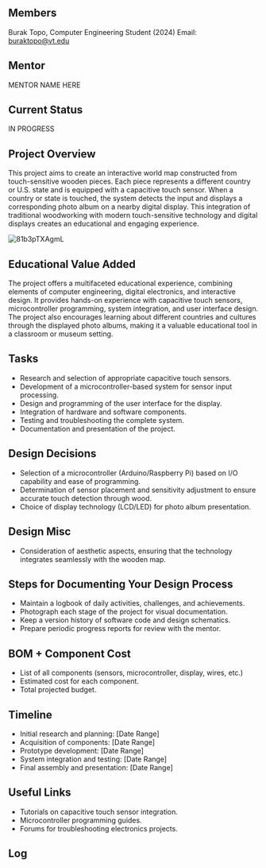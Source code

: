 ## Members
Burak Topo, Computer Engineering Student (2024)
Email: buraktopo@vt.edu

## Mentor
MENTOR NAME HERE

## Current Status
IN PROGRESS

## Project Overview

This project aims to create an interactive world map constructed from touch-sensitive wooden pieces. Each piece represents a different country or U.S. state and is equipped with a capacitive touch sensor. When a country or state is touched, the system detects the input and displays a corresponding photo album on a nearby digital display. This integration of traditional woodworking with modern touch-sensitive technology and digital displays creates an educational and engaging experience.

![81b3pTXAgmL](https://github.com/buraktopo/TouchSensitiveWorldMap/assets/25137126/6b48d1fd-2bfd-4272-a8b3-ebd38eff66a9)

## Educational Value Added

The project offers a multifaceted educational experience, combining elements of computer engineering, digital electronics, and interactive design. It provides hands-on experience with capacitive touch sensors, microcontroller programming, system integration, and user interface design. The project also encourages learning about different countries and cultures through the displayed photo albums, making it a valuable educational tool in a classroom or museum setting.

## Tasks

* Research and selection of appropriate capacitive touch sensors.
* Development of a microcontroller-based system for sensor input processing.
* Design and programming of the user interface for the display.
* Integration of hardware and software components.
* Testing and troubleshooting the complete system.
* Documentation and presentation of the project.

## Design Decisions

* Selection of a microcontroller (Arduino/Raspberry Pi) based on I/O capability and ease of programming.
* Determination of sensor placement and sensitivity adjustment to ensure accurate touch detection through wood.
* Choice of display technology (LCD/LED) for photo album presentation.

## Design Misc

* Consideration of aesthetic aspects, ensuring that the technology integrates seamlessly with the wooden map.

## Steps for Documenting Your Design Process

* Maintain a logbook of daily activities, challenges, and achievements.
* Photograph each stage of the project for visual documentation.
* Keep a version history of software code and design schematics.
* Prepare periodic progress reports for review with the mentor.

## BOM + Component Cost

* List of all components (sensors, microcontroller, display, wires, etc.)
* Estimated cost for each component.
* Total projected budget.

## Timeline

* Initial research and planning: [Date Range]
* Acquisition of components: [Date Range]
* Prototype development: [Date Range]
* System integration and testing: [Date Range]
* Final assembly and presentation: [Date Range]

## Useful Links

* Tutorials on capacitive touch sensor integration.
* Microcontroller programming guides.
* Forums for troubleshooting electronics projects.

## Log
